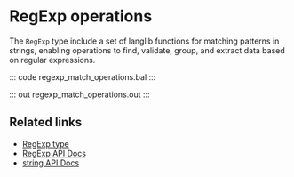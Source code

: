 # RegExp operations

The `RegExp` type include a set of langlib functions for matching patterns in strings, enabling operations to find, validate, group, and extract data based on regular expressions.

::: code regexp_match_operations.bal :::

::: out regexp_match_operations.out :::

## Related links
- [RegExp type](/learn/by-example/regexp-type)
- [RegExp API Docs](https://lib.ballerina.io/ballerina/lang.regexp)
- [string API Docs](https://lib.ballerina.io/ballerina/lang.string)
